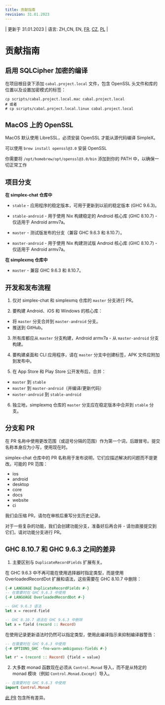 ```yaml
---
title: 贡献指南
revision: 31.01.2023
---
```


| 更新于 31.01.2023 | 语言: ZH_CN, EN, [FR](/docs/lang/fr/CONTRIBUTING.md), [CZ](/docs/lang/cs/CONTRIBUTING.md), [PL](/docs/lang/pl/CONTRIBUTING.md) |

# 贡献指南

## 启用 SQLCipher 加密的编译

在项目根目录下添加 `cabal.project.local` 文件，包含 OpenSSL 头文件和库的位置以及设置加密模式的标签：

```
cp scripts/cabal.project.local.mac cabal.project.local
# 或者
# cp scripts/cabal.project.local.linux cabal.project.local
```

## MacOS 上的 OpenSSL

MacOS 默认使用 LibreSSL，必须安装 OpenSSL 才能从源代码编译 SimpleX。

可以使用 `brew install openssl@3.0` 安装 OpenSSL

你需要将 `/opt/homebrew/opt/openssl@3.0/bin` 添加到你的 PATH 中，以确保一切正常工作


## 项目分支

**在 simplex-chat 仓库中**

- `stable` - 应用程序的稳定版本，可用于更新到以前的稳定版本 (GHC 9.6.3)。

- `stable-android` - 用于使用 Nix 构建稳定的 Android 核心库 (GHC 8.10.7) - 仅适用于 Android armv7a。

- `master` - 测试版发布的分支（兼容 GHC 9.6.3 和 8.10.7）。

- `master-android` - 用于使用 Nix 构建测试版 Android 核心库 (GHC 8.10.7) - 仅适用于 Android armv7a。

**在 simplexmq 仓库中**

- `master` - 兼容 GHC 9.6.3 和 8.10.7。

## 开发和发布流程

1. 仅对 simplex-chat 和 simplexmq 仓库的 `master` 分支进行 PR。

2. 要构建 Android、iOS 和 Windows 的核心库：
- 将 `master` 分支合并到 `master-android` 分支。
- 推送到 GitHub。

3. 所有库都应从 `master` 分支构建，Android armv7a - 从 `master-android` 分支构建。

4. 要构建桌面和 CLI 应用程序，请在 `master` 分支中创建标签，APK 文件应附加到发布中。

5. 在 App Store 和 Play Store 公开发布后，合并：
- `master` 到 `stable`
- `master` 到 `master-android`（并编译/更新代码）
- `master-android` 到 `stable-android`

6. 独立地，simplexmq 仓库的 `master` 分支应在稳定版本中合并到 `stable` 分支。

## 分支和 PR

在 PR 名称中使用更改范围（或逗号分隔的范围）作为第一个词，后跟冒号。提交名称本身应为小写，使用现在时。

simplex-chat 仓库中的 PR 名称用于发布说明，它们应描述解决的问题而不是更改。可能的 PR 范围：
- ios
- android
- desktop
- core
- docs
- website
- ci

我们会压缩 PR，请勿在审核后重写分支历史记录。

对于一些复杂的功能，我们会创建功能分支，准备好后再合并 - 请勿直接提交到它们，请对功能分支进行 PR。

## GHC 8.10.7 和 GHC 9.6.3 之间的差异

1. 主要区别与 `DuplicateRecordFields` 扩展有关。

在 GHC 9.6.3 中不再可能在使用选择器时指定类型，而是使用 OverloadedRecordDot 扩展和语法，这些需要在 GHC 8.10.7 中删除：

```haskell
{-# LANGUAGE DuplicateRecordFields #-}
-- 在需要时在 GHC 9.6.3 中使用
{-# LANGUAGE OverloadedRecordDot #-}

-- GHC 9.6.3 语法
let x = record.field

-- GHC 8.10.7 语法在 GHC 9.6.3 中删除
let x = field (record :: Record)
```

在使用记录更新语法时仍然可以指定类型，使用此编译指示来抑制编译器警告：

```haskell
-- 在需要时在 GHC 9.6.3 中使用
{-# OPTIONS_GHC -fno-warn-ambiguous-fields #-}

let r' = (record :: Record) {field = value}
```

2. 大多数 monad 函数现在必须从 `Control.Monad` 导入，而不是从特定的 monad 模块（例如 `Control.Monad.Except`）导入。

```haskell
-- 在需要时在 GHC 9.6.3 中使用
import Control.Monad
```

[此 PR](https://github.com/simplex-chat/simplex-chat/pull/2975/files) 包含所有差异。
